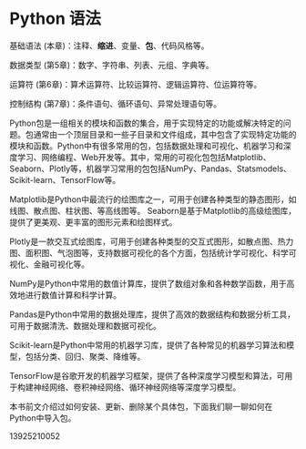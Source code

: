 # Python 语法

基础语法 (本章)：注释、**缩进**、变量、**包**、代码风格等。

数据类型 (第5章)：数字、字符串、列表、元组、字典等。

运算符 (第6章)：算术运算符、比较运算符、逻辑运算符、位运算符等。

控制结构 (第7章)：条件语句、循环语句、异常处理语句等。

Python包是一组相关的模块和函数的集合，用于实现特定的功能或解决特定的问题。包通常由一个顶层目录和一些子目录和文件组成，其中包含了实现特定功能的模块和函数。Python中有很多常用的包，包括数据处理和可视化、机器学习和深度学习、网络编程、Web开发等。其中，常用的可视化包包括Matplotlib、Seaborn、Plotly等，机器学习常用的包包括NumPy、Pandas、Statsmodels、Scikit-learn、TensorFlow等。

Matplotlib是Python中最流行的绘图库之一，可用于创建各种类型的静态图形，如线图、散点图、柱状图、等高线图等。
Seaborn是基于Matplotlib的高级绘图库，提供了更美观、更丰富的图形元素和绘图样式。

Plotly是一款交互式绘图库，可用于创建各种类型的交互式图形，如散点图、热力图、面积图、气泡图等，支持数据可视化的各个方面，包括统计学可视化、科学可视化、金融可视化等。

NumPy是Python中常用的数值计算库，提供了数组对象和各种数学函数，用于高效地进行数值计算和科学计算。

Pandas是Python中常用的数据处理库，提供了高效的数据结构和数据分析工具，可用于数据清洗、数据处理和数据可视化。

Scikit-learn是Python中常用的机器学习库，提供了各种常见的机器学习算法和模型，包括分类、回归、聚类、降维等。

TensorFlow是谷歌开发的机器学习框架，提供了各种深度学习模型和算法，可用于构建神经网络、卷积神经网络、循环神经网络等深度学习模型。

本书前文介绍过如何安装、更新、删除某个具体包，下面我们聊一聊如何在Python中导入包。

13925210052